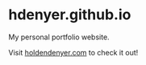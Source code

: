 # hdenyer.github.io

My personal portfolio website.

Visit [holdendenyer.com](holdendenyer.com/) to check it out!
